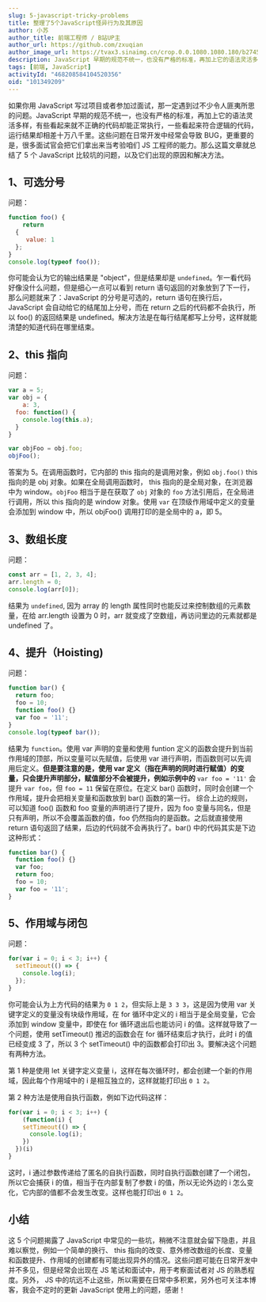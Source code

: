 ```yaml
---
slug: 5-javascript-tricky-problems
title: 整理了5个JavaScript怪异行为及其原因
author: 小苏
author_title: 前端工程师 / B站UP主
author_url: https://github.com/zxuqian
author_image_url: https://tvax3.sinaimg.cn/crop.0.0.1080.1080.180/b2745d44ly8g8s4muqeggj20u00u0n0k.jpg?KID=imgbed,tva&Expires=1582389585&ssig=EvXmyu%2FXsX
description: JavaScript 早期的规范不统一，也没有严格的标准，再加上它的语法灵活多样，有些看起来就不正确的代码却能正常执行，一些看起来符合逻辑的代码，运行结果却相差十万八千里。这些问题在日常开发中经常会导致 BUG，更重要的是，很多面试官会把它们拿出来当考验咱们 JS 工程师的能力。
tags: [前端, JavaScript]
activityId: "468208584104520356"
oid: "101349209"
---
```


如果你用 JavaScript 写过项目或者参加过面试，那一定遇到过不少令人匪夷所思的问题。JavaScript 早期的规范不统一，也没有严格的标准，再加上它的语法灵活多样，有些看起来就不正确的代码却能正常执行，一些看起来符合逻辑的代码，运行结果却相差十万八千里。这些问题在日常开发中经常会导致 BUG，更重要的是，很多面试官会把它们拿出来当考验咱们 JS 工程师的能力。那么这篇文章就总结了 5 个 JavaScript 比较坑的问题，以及它们出现的原因和解决方法。

<!-- truncate -->

## 1、可选分号

问题：

```javascript
function foo() {
	return 
  {
     value: 1
  };
}
console.log(typeof foo());
```

你可能会认为它的输出结果是 "object"，但是结果却是 `undefined`。乍一看代码好像没什么问题，但是细心一点可以看到 return 语句返回的对象放到了下一行，那么问题就来了：JavaScript 的分号是可选的，return 语句在换行后，JavaScript 会自动给它的结尾加上分号，而在 return 之后的代码都不会执行，所以 foo() 的返回结果是 undefined。解决方法是在每行结尾都写上分号，这样就能清楚的知道代码在哪里结束。

## 2、this 指向

问题：

```javascript
var a = 5;
var obj = {
	a: 3,
  foo: function() {
    console.log(this.a);
  }
}

var objFoo = obj.foo;
objFoo();
```

答案为 5。在调用函数时，它内部的 this 指向的是调用对象，例如 `obj.foo()` this 指向的是 obj 对象。如果在全局调用函数时， this 指向的是全局对象，在浏览器中为 window。`objFoo` 相当于是在获取了 `obj` 对象的 `foo` 方法引用后，在全局进行调用，所以 this 指向的是 window 对象。使用  `var` 在顶级作用域中定义的变量会添加到 window 中，所以 objFoo() 调用打印的是全局中的 a，即 5。

## 3、数组长度

问题：

```javascript
const arr = [1, 2, 3, 4];
arr.length = 0;
console.log(arr[0]);
```

结果为 `undefined`, 因为 array 的 length 属性同时也能反过来控制数组的元素数量，在给 arr.length 设置为 0 时，arr 就变成了空数组，再访问里边的元素就都是 undefined 了。

## 4、提升（Hoisting)

问题：

```javascript
function bar() {
  return foo;
  foo = 10;
  function foo() {}
  var foo = '11';
}
console.log(typeof bar());
```

结果为 `function`。使用 var 声明的变量和使用 funtion 定义的函数会提升到当前作用域的顶部，所以变量可以先赋值，后使用 var 进行声明，而函数则可以先调用后定义。**但是要注意的是，使用 var 定义（指在声明的同时进行赋值）的变量，只会提升声明部分，赋值部分不会被提升，例如示例中的** `var foo = '11'` 会提升 `var foo`，但 `foo = 11` 保留在原位。在定义 bar() 函数时，同时会创建一个作用域，提升会把相关变量和函数放到 bar() 函数的第一行。 综合上边的规则，可以知道 foo() 函数和 foo 变量的声明进行了提升，因为 foo 变量与同名，但是只有声明，所以不会覆盖函数的值，foo 仍然指向的是函数。之后就直接使用 return 语句返回了结果，后边的代码就不会再执行了。bar() 中的代码其实是下边这种形式：

```javascript
function bar() {
  function foo() {}
  var foo;
  return foo;
  foo = 10;
  var foo = '11';
}
```

## 5、作用域与闭包

问题：

```javascript
for(var i = 0; i < 3; i++) {
  setTimeout(() => {
    console.log(i);
  });
}
```

你可能会认为上方代码的结果为 `0 1 2`，但实际上是 `3 3 3`，这是因为使用 var 关键字定义的变量没有块级作用域，在 for 循环中定义的 i 相当于是全局变量，它会添加到 window 变量中，即使在 for 循环退出后也能访问 i 的值。这样就导致了一个问题，使用 setTimeout() 推迟的函数会在 for 循环结束后才执行，此时 i 的值已经变成 3 了，所以 3 个 setTimeout() 中的函数都会打印出 3。要解决这个问题有两种方法。

第 1 种是使用 let 关键字定义变量 i，这样在每次循环时，都会创建一个新的作用域，因此每个作用域中的 i 是相互独立的，这样就能打印出 `0 1 2`。

第 2 种方法是使用自执行函数，例如下边代码这样：

```javascript
for(var i = 0; i < 3; i++) {
	(function(i) {
    setTimeout(() => {
      console.log(i);
    })
  })(i)
}
```

这时，i 通过参数传递给了匿名的自执行函数，同时自执行函数创建了一个闭包，所以它会捕获 i 的值，相当于在内部复制了参数 i 的值，所以无论外边的 i 怎么变化，它内部的值都不会发生改变。这样也能打印出 `0 1 2`。

## 小结

这 5 个问题揭露了 JavaScript 中常见的一些坑，稍微不注意就会留下隐患，并且难以察觉，例如一个简单的换行、 this 指向的改变、意外修改数组的长度、变量和函数提升、作用域的创建都有可能出现异外的情况。这些问题可能在日常开发中并不多见，但是经常会出现在 JS 笔试和面试中，用于考察面试者对 JS 的熟悉程度。另外， JS 中的坑远不止这些，所以需要在日常中多积累，另外也可关注本博客，我会不定时的更新 JavaScript 使用上的问题，感谢！